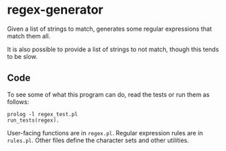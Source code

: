 # regex-generator

Given a list of strings to match, generates some regular expressions that match them all.

It is also possible to provide a list of strings to not match, though this tends to be slow.

## Code

To see some of what this program can do, read the tests or run them as follows:

```
prolog -l regex_test.pl 
run_tests(regex).
```

User-facing functions are in ```regex.pl```. Regular expression rules are in ```rules.pl```. 
Other files define the character sets and other utilities.

